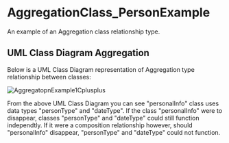 # AggregationClass_PersonExample
An example of an Aggregation class relationship type.

## UML Class Diagram Aggregation

Below is a UML Class Diagram representation of Aggregation type relationship between classes:

![AggregatopnExample1Cplusplus](https://user-images.githubusercontent.com/54065949/114449272-785e1f00-9bcc-11eb-91f0-681780c95b67.PNG)

From the above UML Class Diagram you can see "personalInfo" class uses data types "personType" and "dateType". If the class "personalInfo" were to disappear, classes "personType" and "dateType" could still function independtly. If it were a composition relationship however, should "personalInfo" disappear, "personType" and "dateType" could not function.
